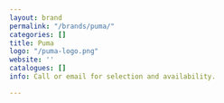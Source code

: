 ```yaml
---
layout: brand
permalink: "/brands/puma/"
categories: []
title: Puma
logo: "/puma-logo.png"
website: ''
catalogues: []
info: Call or email for selection and availability.

---
```

